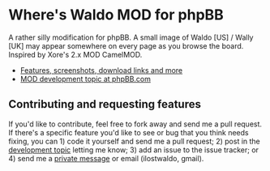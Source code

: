 Where's Waldo MOD for phpBB
===========================

A rather silly modification for phpBB. A small image of Waldo [US] / Wally [UK] may appear somewhere on every page as you browse the board. Inspired by Xore's 2.x MOD CamelMOD.

* [Features, screenshots, download links and more](http://dellsystem.me/phpbb#wheres-waldo)
* [MOD development topic at phpBB.com](http://www.phpbb.com/community/viewtopic.php?f=70&t=2092309)

Contributing and requesting features
------------------------------------

If you'd like to contribute, feel free to fork away and send me a pull request.  If there's a specific feature you'd like to see or bug that you think needs fixing, you can 1) code it yourself and send me a pull request; 2) post in the [development topic](http://www.phpbb.com/community/viewtopic.php?f=70&t=2092309) letting me know; 3) add an issue to the issue tracker; or 4) send me a [private message](http://www.phpbb.com/community/ucp.php?i=pm&mode=compose&u=178433) or email (ilostwaldo, gmail).
